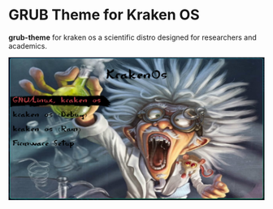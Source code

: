 # GRUB Theme for Kraken OS  

**grub-theme**  for kraken os a scientific distro designed for researchers and academics.

![Alt Text](preview/grub_preview.png)
